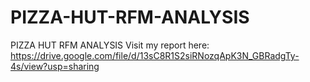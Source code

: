 # PIZZA-HUT-RFM-ANALYSIS
PIZZA HUT RFM ANALYSIS
Visit my report here: https://drive.google.com/file/d/13sC8R1S2siRNozqApK3N_GBRadgTy-4s/view?usp=sharing
